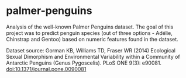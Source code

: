 # palmer-penguins
Analysis of the well-known Palmer Penguins dataset. The goal of this project was to predict penguin species (out of three options - Adélie, Chinstrap and Gentoo) based on numeric features found in the dataset. 

Dataset source: 
Gorman KB, Williams TD, Fraser WR (2014) Ecological Sexual Dimorphism and Environmental Variability within a Community of Antarctic Penguins (Genus Pygoscelis). PLoS ONE 9(3): e90081. [doi:10.1371/journal.pone.0090081](doi:10.1371/journal.pone.0090081) 
